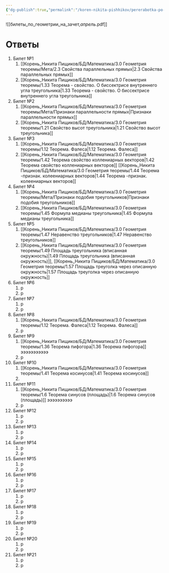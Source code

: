 ```yaml
---
{"dg-publish":true,"permalink":"/koren-nikita-pishhikov/pererabotka-po-tz/00-novyj-spisok-k-zachyotu/","tags":["gardenEntry"]}
---
```


![[билеты_по_геометрии_на_зачет,_апрель_.pdf]]
# Ответы
1) Билет №1
	1) [[Корень_Никита Пищиков/БД/Математика/3.0 Геометрия теоремы/Мета/2.3 Свойства параллельных прямых\|2.3 Свойства параллельных прямых]]
	2) [[Корень_Никита Пищиков/БД/Математика/3.0 Геометрия теоремы/1.33 Теорема - свойство. О биссектрисе внутреннего угла треугольника\|1.33 Теорема - свойство. О биссектрисе внутреннего угла треугольника]] 
2) Билет №2
	1) [[Корень_Никита Пищиков/БД/Математика/3.0 Геометрия теоремы/Мета/Признаки параллельности прямых\|Признаки параллельности прямых]]
	2) [[Корень_Никита Пищиков/БД/Математика/3.0 Геометрия теоремы/1.21 Свойство высот треугольника\|1.21 Свойство высот треугольника]]
3) Билет №3
	1) [[Корень_Никита Пищиков/БД/Математика/3.0 Геометрия теоремы/1.12 Теорема. Фалеса\|1.12 Теорема. Фалеса]]
	2) [[Корень_Никита Пищиков/БД/Математика/3.0 Геометрия теоремы/1.42 Теорема свойство коллениарных векторов\|1.42 Теорема свойство коллениарных векторов]] [[Корень_Никита Пищиков/БД/Математика/3.0 Геометрия теоремы/1.44 Теорема -признак. колеениарных векторов\|1.44 Теорема -признак. колеениарных векторов]]
4) Билет №4
	1) [[Корень_Никита Пищиков/БД/Математика/3.0 Геометрия теоремы/Мета/Признаки подобия треугольников\|Признаки подобия треугольников]]
	2) [[Корень_Никита Пищиков/БД/Математика/3.0 Геометрия теоремы/1.45 Формула медианы треугольника\|1.45 Формула медианы треугольника]]
5) Билет №5
	1) [[Корень_Никита Пищиков/БД/Математика/3.0 Геометрия теоремы/1.47 Неравенство треугольников\|1.47 Неравенство треугольников]]
	2) [[Корень_Никита Пищиков/БД/Математика/3.0 Геометрия теоремы/1.49 Площадь треугольника (вписанная окружность)\|1.49 Площадь треугольника (вписанная окружность)]], [[Корень_Никита Пищиков/БД/Математика/3.0 Геометрия теоремы/1.57 Площадь треуголка через описанную окружность\|1.57 Площадь треуголка через описанную окружность]]
6) Билет №6
	1) р
	2) р
7) Билет №7
	1) р
	2) р
8) Билет №8
	1) [[Корень_Никита Пищиков/БД/Математика/3.0 Геометрия теоремы/1.12 Теорема. Фалеса\|1.12 Теорема. Фалеса]]
	2) р
9) Билет №9
	1) [[Корень_Никита Пищиков/БД/Математика/3.0 Геометрия теоремы/1.36 Теорема пифогора\|1.36 Теорема пифогора]] эээээээээээ
	2) р
10) Билет №10
	1) [[Корень_Никита Пищиков/БД/Математика/3.0 Геометрия теоремы/1.41 Теорема косинусов\|1.41 Теорема косинусов]]
	2) 
11) Билет №11
	1) [[Корень_Никита Пищиков/БД/Математика/3.0 Геометрия теоремы/1.6 Теорема синусов (площадь)\|1.6 Теорема синусов (площадь)]] ээээээээээ
	2) р
12) Билет №12
	1) р
	2) р
13) Билет №13
	1) р
	2) р
14) Билет №14
	1) р
	2) р
15) Билет №15
	1) р
	2) р
16) Билет №16
	1) р
	2) р
17) Билет №17
	1) р
	2) р
18) Билет №18
	1) р
	2) р
19) Билет №19
	1) р
	2) р
20) Билет №20
	1) р
	2) р
21) Билет №21
	1) р
	2) р
